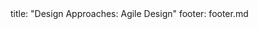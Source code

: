 <frontmatter>
title: "Design Approaches: Agile Design"
footer: footer.md
</frontmatter>

<include src="navbar.md" boilerplate />

<include src="container-inPage-asFlat.md" boilerplate />